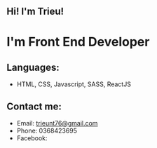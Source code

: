 ## Hi! I'm Trieu!

# I'm Front End Developer

## Languages:
- HTML, CSS, Javascript, SASS, ReactJS

## Contact me:
- Email: trieunt76@gmail.com
- Phone: 0368423695
- Facebook:
